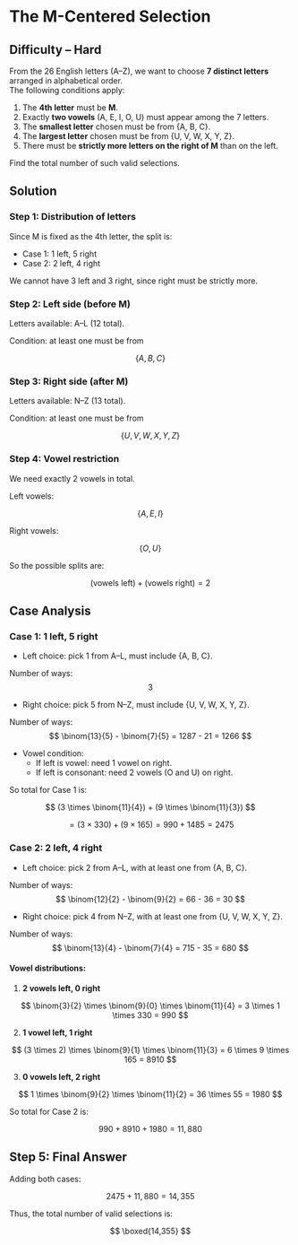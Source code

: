 # The M-Centered Selection
## Difficulty – Hard

From the 26 English letters (A–Z), we want to choose **7 distinct letters** arranged in alphabetical order.  
The following conditions apply:

1. The **4th letter** must be **M**.  
2. Exactly **two vowels** (A, E, I, O, U) must appear among the 7 letters.  
3. The **smallest letter** chosen must be from {A, B, C}.  
4. The **largest letter** chosen must be from {U, V, W, X, Y, Z}.  
5. There must be **strictly more letters on the right of M** than on the left.  

Find the total number of such valid selections.


## Solution

### Step 1: Distribution of letters
Since M is fixed as the 4th letter, the split is:

- Case 1: 1 left, 5 right  
- Case 2: 2 left, 4 right  

We cannot have 3 left and 3 right, since right must be strictly more.


### Step 2: Left side (before M)
Letters available: A–L (12 total).  

Condition: at least one must be from  

$$
\{A, B, C\}
$$


### Step 3: Right side (after M)
Letters available: N–Z (13 total).  

Condition: at least one must be from  

$$
\{U, V, W, X, Y, Z\}
$$


### Step 4: Vowel restriction
We need exactly 2 vowels in total.  

Left vowels:  

$$
\{A, E, I\}
$$

Right vowels:  

$$
\{O, U\}
$$

So the possible splits are:  

$$
(\text{vowels left}) + (\text{vowels right}) = 2
$$


## Case Analysis

### Case 1: 1 left, 5 right
- Left choice: pick 1 from A–L, must include {A, B, C}.  

Number of ways:  
$$
3
$$

- Right choice: pick 5 from N–Z, must include {U, V, W, X, Y, Z}.  

Number of ways:  
$$
\binom{13}{5} - \binom{7}{5} = 1287 - 21 = 1266
$$

- Vowel condition:  
  - If left is vowel: need 1 vowel on right.  
  - If left is consonant: need 2 vowels (O and U) on right.  

So total for Case 1 is:  

$$
(3 \times \binom{11}{4}) + (9 \times \binom{11}{3})
$$

$$
= (3 \times 330) + (9 \times 165) = 990 + 1485 = 2475
$$


### Case 2: 2 left, 4 right
- Left choice: pick 2 from A–L, with at least one from {A, B, C}.  

Number of ways:  
$$
\binom{12}{2} - \binom{9}{2} = 66 - 36 = 30
$$

- Right choice: pick 4 from N–Z, with at least one from {U, V, W, X, Y, Z}.  

Number of ways:  
$$
\binom{13}{4} - \binom{7}{4} = 715 - 35 = 680
$$


#### Vowel distributions:

1. **2 vowels left, 0 right**  

$$
\binom{3}{2} \times \binom{9}{0} \times \binom{11}{4} 
= 3 \times 1 \times 330 = 990
$$


2. **1 vowel left, 1 right**  

$$
(3 \times 2) \times \binom{9}{1} \times \binom{11}{3} 
= 6 \times 9 \times 165 = 8910
$$


3. **0 vowels left, 2 right**  

$$
1 \times \binom{9}{2} \times \binom{11}{2} 
= 36 \times 55 = 1980
$$


So total for Case 2 is:  

$$
990 + 8910 + 1980 = 11,880
$$


## Step 5: Final Answer
Adding both cases:

$$
2475 + 11,880 = 14,355
$$

Thus, the total number of valid selections is:

$$
\boxed{14,355}
$$
